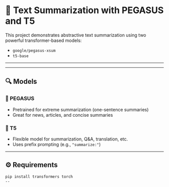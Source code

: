 # 📝 Text Summarization with PEGASUS and T5

This project demonstrates abstractive text summarization using two powerful transformer-based models:

- `google/pegasus-xsum`
- `t5-base`
---------
-----

## 🔍 Models

### 🔹 PEGASUS
- Pretrained for extreme summarization (one-sentence summaries)
- Great for news, articles, and concise summaries

### 🔹 T5
- Flexible model for summarization, Q&A, translation, etc.
- Uses prefix prompting (e.g., `"summarize:"`)

---

## ⚙️ Requirements

```bash
pip install transformers torch
--
